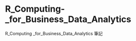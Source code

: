 R_Computing-_for_Business_Data_Analytics
========================================

R_Computing _for_Business_Data_Analytics 筆記
